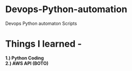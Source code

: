 # Devops-Python-automation
Devops Python automaton Scripts

<h1> Things I learned - </h1>

<b>1.) Python Coding <br>
2.) AWS API (BOTO)</b>

